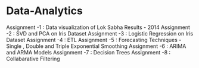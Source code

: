 # Data-Analytics
Assignment -1 : Data visualization of Lok Sabha Results - 2014
Assignment -2 : SVD and PCA on Iris Dataset
Assignment -3 : Logistic Regression on Iris Dataset
Assignment -4 : ETL
Assignment -5 : Forecasting Techniques - Single , Double and Triple Exponential Smoothing
Assignment -6 : ARIMA and ARMA Models
Assignment -7 : Decision Trees
Assignment -8 : Collabarative Filtering  
